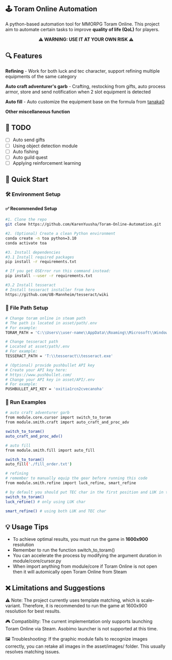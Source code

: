 ## 🕹️ Toram Online Automation
A python-based automation tool for MMORPG Toram Online. This project aim to automate certain tasks to improve **quality of life (QoL)** for players.
<p align="center"><strong>⚠️ WARNING: USE IT AT YOUR OWN RISK ⚠️</strong></p>

## 🔍 Features
**Refining** - Work for both luck and tec character, support refining multiple equipments of the same category

**Auto craft adventurer's garb** - Crafting, restocking from gifts, auto process armor, store and send notification when 2 slot equipment is detected

**Auto fill** - Auto customize the equipment base on the formula from [tanaka0](https://tanaka0.work/en/BouguProper#output)

**Other miscellaneous function**

## 📌 TODO
- [ ] Auto send gifts
- [ ] Using object detection module
- [ ] Auto fishing
- [ ] Auto guild quest
- [ ] Applying reinforcement learning

## 🚀 Quick Start

### 🛠️ Environment Setup

#### ✅ Recommended Setup

```bash
#1. Clone the repo
git clone https://github.com/KarenYuusha/Toram-Online-Automation.git

#2. (Optional) Create a clean Python environment
conda create -n toa python=3.10
conda activate toa

#3. Install dependencies
#3.1 Install required packages
pip install -r requirements.txt

# If you get OSError run this command instead:
pip install --user -r requirements.txt

#3.2 Install tesseract
# Install tesseract installer from here
https://github.com/UB-Mannheim/tesseract/wiki
```

### 📁 File Path Setup
```bash
# Change toram online in steam path
# The path is located in asset/path/.env
# For example: 
TORAM_PATH = 'C:\\Users\\user-name\\AppData\\Roaming\\Microsoft\\Windows\\Start Menu\\Programs\\Steam\\Toram Online.url'

# Change tesseract path
# Located at asset/path/.env
# For example: 
TESSERACT_PATH = 'T:\\tesseract\\tesseract.exe'

# (Optional) provide pushbullet API key
# Create your API key here:
# https://www.pushbullet.com/
# Change your API key in asset/API/.env
# For example: 
PUSHBULLET_API_KEY = 'oxitia1rcn2cvecanoha'
```

### 🧪 Run Examples
```bash
# auto craft adventurer garb
from module.core.cursor import switch_to_toram
from module.smith.craft import auto_craft_and_proc_adv

switch_to_toram()
auto_craft_and_proc_adv()

# auto fill
from module.smith.fill import auto_fill

switch_to_toram()
auto_fill('./fill_order.txt')

# refining
# remember to manually equip the gear before running this code
from module.smith.refine import luck_refine, smart_refine

# by default you should put TEC char in the first position and LUK in the second position of your character list
switch_to_toram()
luck_refine() # only using LUK char

smart_refine() # using both LUK and TEC char
```
 
## 💡 Usage Tips
- To achieve optimal results, you must run the game in **1600x900** resolution
- Remember to run the function switch_to_toram()
- You can accelerate the process by modifying the argument duration in module/core/cursor.py
- When import anything from module/core if Toram Online is not open then it will automically open Toram Online from Steam

## ❌ Limitations and Suggestions
⚠️ Note: The project currently uses template matching, which is scale-variant. Therefore, it is recommended to run the game at 1600x900 resolution for best results.

🎮 Compatibility: The current implementation only supports launching Toram Online via Steam. Asobimo launcher is not supported at this time.

🖼️ Troubleshooting: If the graphic module fails to recognize images correctly, you can retake all images in the asset/images/ folder. This usually resolves matching issues.
